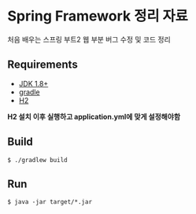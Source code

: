 # Spring Framework 정리 자료
처음 배우는 스프링 부트2 웹 부분 버그 수정 및 코드 정리

## Requirements
- [JDK 1.8+](https://www.oracle.com/technetwork/java/javase/downloads/jdk8-downloads-2133151.html)
- [gradle](https://gradle.org/)
- [H2](https://www.h2database.com/html/main.html)

**H2 설치 이후 실행하고 application.yml에 맞게 설정해야함**

## Build
```
$ ./gradlew build
```

## Run
```
$ java -jar target/*.jar
```
